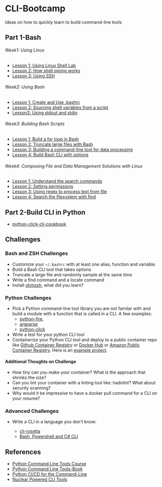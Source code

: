 # CLI-Bootcamp
Ideas on how to quickly learn to build command-line tools


## Part 1-Bash


###### Week1:  Using Linux

  * [Lesson 1:  Using Linux Shell Lab](https://github.com/noahgift/Coursera-DE-C2-Using-Linux)
  * [Lesson 2:  How shell piping works](https://github.com/noahgift/Coursera-DE-C2-Shell-Piping)
  * [Lesson 3: Using SSH](https://github.com/noahgift/ssh-tips-tricks)
 
###### Week2: Using Bash 

  * [Lesson 1: Create and Use .bashrc](https://github.com/noahgift/Coursera-DE-C2-configure-shell)
  * [Lesson 2: Sourcing shell variables from a script](https://github.com/noahgift/Coursera-DE-C2-shell-variables)
  * [Lesson3:  Using stdout and stdin](https://github.com/noahgift/Coursera-DE-C2-Standard-Streams)

###### Week3: Building Bash Scripts 

 * [Lesson 1:  Build a for loop in Bash](https://github.com/noahgift/Coursera-DE-C2-Use-Shell-Logic-and-Control-Flow)
 * [Lesson 2:  Truncate large files with Bash](https://github.com/noahgift/coursera-de-c2-truncate-file)
 * [Lesson 3: Building a command-line tool for data processing](https://github.com/noahgift/Coursera-DE-C2-bash-cli-reverse-string)
 * [Lesson 4: Build Bash CLI with options ](https://github.com/noahgift/Coursera-DE-C2-Lab3-Building-Bash-Scripts.git)

###### Week4: Composing File and Data Management Solutions with Linux

* [Lesson 1: Understand the search commands](https://github.com/noahgift/Coursera-DE-C2-search-commands)
* [Lesson 2: Setting permissions](https://github.com/noahgift/Coursera-DE-C2-Files-Directories-Permissions)
* [Lesson 3: Using regex to process text from file](https://github.com/noahgift/Coursera-DE-C2-using-regex-search)
* [Lesson 4: Search the filesystem with find](https://github.com/noahgift/Coursera-DE-C2-Lab4-Composing-File-Data-Solutions)

## Part 2-Build CLI in Python

* [python-click-cli-cookbook](https://github.com/noahgift/python-click-cli-cookbook)

## Challenges

### Bash and ZSH Challenges
* Customize your `~/.bashrc` with at least one alias, function and variable.
* Build a Bash CLI tool that takes options
* Truncate a large file and randomly sample at the same time
* Write a find command and a locate command
* Install [ohmzsh](https://ohmyz.sh), what did you learn?

### Python Challenges
* Pick a Python command-line tool library you are not familar with and build a module with a function that is called in a CLI.  A few examples:  
  * [python-fire](https://github.com/google/python-fire), 
  * [argparse](https://docs.python.org/3/library/argparse.html)
  * [python-click](https://click.palletsprojects.com/en/8.0.x/)
* Write a test for your python CLI tool
* Containerize your Python CLI tool and deploy to a public container repo like [Github Container Registry](https://docs.github.com/en/packages/working-with-a-github-packages-registry/working-with-the-container-registry) or [Docker Hub](https://hub.docker.com) or [Amazon Public Container Registry](https://aws.amazon.com/blogs/aws/amazon-ecr-public-a-new-public-container-registry/).  Here is an [example project](https://github.com/noahgift/container-from-scratch-python).

#### Additional Thoughts on Challenge

* How tiny can you make your container?  What is the approach that shrinks the size?
* Can you lint your container with a linting tool like:  hadolint?  What about security scanning?
* Why would it be impressive to have a docker pull command for a CLI on your resume?



### Advanced Challenges

* Write a CLI in a language you don't know:

  * [cli-rosetta](https://github.com/noahgift/cli-rosetta)
  * [Bash, Powershell and C# CLI](https://github.com/noahgift/DotNet-AWS/tree/main/chapters/chap1)

## References

* [Python Command Line Tools Course](https://learning.oreilly.com/videos/python-command-line/50131VIDEOPAIML/)
* [Python Command Line Tools-Book](https://learning.oreilly.com/library/view/python-command-line/61619PAIML/)
* [Python CI/CD for the Command-Line](https://learning.oreilly.com/videos/python-ci-cd-for/10092021VIDEOPAIML/)
* [Nuclear Powered CLI Tools](https://github.com/noahgift/nuclear_powered_command_line_tools)
